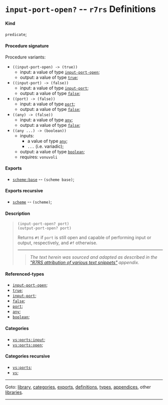 

<a id='definition__r7rs__input-port-open_3f'></a>

# `input-port-open?` -- `r7rs` Definitions


<a id='definition__r7rs__input-port-open_3f__kind'></a>

#### Kind

`predicate`;


<a id='definition__r7rs__input-port-open_3f__procedure-signature'></a>

#### Procedure signature

Procedure variants:
 * `((input-port-open) -> (true))`
   * input: a value of type [`input-port-open`](../../r7rs/types/input-port-open.md#type__r7rs__input-port-open);
   * output: a value of type [`true`](../../r7rs/types/true.md#type__r7rs__true);
 * `((input-port) -> (false))`
   * input: a value of type [`input-port`](../../r7rs/types/input-port.md#type__r7rs__input-port);
   * output: a value of type [`false`](../../r7rs/types/false.md#type__r7rs__false);
 * `((port) -> (false))`
   * input: a value of type [`port`](../../r7rs/types/port.md#type__r7rs__port);
   * output: a value of type [`false`](../../r7rs/types/false.md#type__r7rs__false);
 * `((any) -> (false))`
   * input: a value of type [`any`](../../r7rs/types/any.md#type__r7rs__any);
   * output: a value of type [`false`](../../r7rs/types/false.md#type__r7rs__false);
 * `((any ...) -> (boolean))`
   * inputs:
     * a value of type [`any`](../../r7rs/types/any.md#type__r7rs__any);
     * `...` (i.e. variadic);
   * output: a value of type [`boolean`](../../r7rs/types/boolean.md#type__r7rs__boolean);
   * requires: `vonuvoli`


<a id='definition__r7rs__input-port-open_3f__exports'></a>

#### Exports

 * [`scheme:base`](../../r7rs/exports/scheme_3a_base.md#export__r7rs__scheme_3a_base) -- `(scheme base)`;


<a id='definition__r7rs__input-port-open_3f__exports-recursive'></a>

#### Exports recursive

 * [`scheme`](../../r7rs/exports/scheme.md#export__r7rs__scheme) -- `(scheme)`;


<a id='definition__r7rs__input-port-open_3f__description'></a>

#### Description

> ````
> (input-port-open? port)
> (output-port-open? port)
> ````
> 
> 
> Returns `#t` if `port` is still open and capable of
> performing input or output, respectively, and `#f` otherwise.
> 
> 
> ----
> > *The text herein was sourced and adapted as described in the ["R7RS attribution of various text snippets"](../../r7rs/appendices/attribution.md#appendix__r7rs__attribution) appendix.*


<a id='definition__r7rs__input-port-open_3f__referenced-types'></a>

#### Referenced-types

 * [`input-port-open`](../../r7rs/types/input-port-open.md#type__r7rs__input-port-open);
 * [`true`](../../r7rs/types/true.md#type__r7rs__true);
 * [`input-port`](../../r7rs/types/input-port.md#type__r7rs__input-port);
 * [`false`](../../r7rs/types/false.md#type__r7rs__false);
 * [`port`](../../r7rs/types/port.md#type__r7rs__port);
 * [`any`](../../r7rs/types/any.md#type__r7rs__any);
 * [`boolean`](../../r7rs/types/boolean.md#type__r7rs__boolean);


<a id='definition__r7rs__input-port-open_3f__categories'></a>

#### Categories

 * [`vs:ports:input`](../../r7rs/categories/vs_3a_ports_3a_input.md#category__r7rs__vs_3a_ports_3a_input);
 * [`vs:ports:open`](../../r7rs/categories/vs_3a_ports_3a_open.md#category__r7rs__vs_3a_ports_3a_open);


<a id='definition__r7rs__input-port-open_3f__categories-recursive'></a>

#### Categories recursive

 * [`vs:ports`](../../r7rs/categories/vs_3a_ports.md#category__r7rs__vs_3a_ports);
 * [`vs`](../../r7rs/categories/vs.md#category__r7rs__vs);

----

Goto: [library](../../r7rs/_index.md#library__r7rs), [categories](../../r7rs/categories/_index.md#toc__r7rs__categories), [exports](../../r7rs/exports/_index.md#toc__r7rs__exports), [definitions](../../r7rs/definitions/_index.md#toc__r7rs__definitions), [types](../../r7rs/types/_index.md#toc__r7rs__types), [appendices](../../r7rs/appendices/_index.md#toc__r7rs__appendices), other [libraries](../../_libraries.md#toc__libraries).

----

